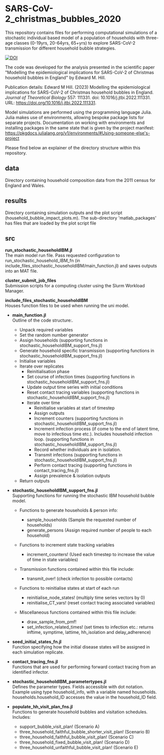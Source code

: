 # SARS-CoV-2_christmas_bubbles_2020

This repository contains files for performing computational simulations of a stochastic individual based model of a population of households with three-age classes (0-19yrs, 20-64yrs, 65+yrs) to explore SARS-CoV-2 transmission for different household bubble strategies.

[![DOI](https://zenodo.org/badge/DOI/10.5281/zenodo.7134811.svg)](https://doi.org/10.5281/zenodo.7134811)

The code was developed for the analysis presented in the scientific paper "Modelling the epidemiological implications for SARS-CoV-2 of Christmas household bubbles in England" by Edward M. Hill.

Publication details: Edward M Hill. (2023) Modelling the epidemiological implications for SARS-CoV-2 of Christmas household bubbles in England. *Journal of Theoretical Biology* 557: 111331. doi: 10.1016/j.jtbi.2022.111331. URL: https://doi.org/10.1016/j.jtbi.2022.111331.

Model simulations are performed using the programming language Julia.
Julia makes use of environments, allowing bespoke package lists for separate projects. Documentation on working with environments and installing packages in the same state that is given by the project manifest: https://pkgdocs.julialang.org/v1/environments/#Using-someone-else's-project

Please find below an explainer of the directory structure within this repository.

## data
Directory containing household composition data from the 2011 census for England and Wales.

## results
Directory containing simulation outputs and the plot script (household_bubble_impact_plots.m). The sub-directory 'matlab_packages' has files that are loaded by the plot script file

## src

**run_stochastic_householdIBM.jl**  
The main model run file. Pass requested configuration to run_stochastic_household_IBM_fn (in include_files_stochastic_householdIBM/main_function.jl) and saves outputs into an MAT file.

**cluster_submit_job_files**  
Submission scripts for a computing cluster using the Slurm Workload Manager.

**include_files_stochastic_householdIBM**  
Houses function files to be used when running the uni model.


- **main_function.jl**   
    Outline of the code structure:.
    * Unpack required variables
    * Set the random number generator
    * Assign households (supporting functions in stochastic_householdIBM_support_fns.jl)
    * Generate household specific transmission (supporting functions in stochastic_householdIBM_support_fns.jl)
    * Initialise variables
    * Iterate over replicates
        - Reinitialisation phase
        - Set course of infection times (supporting functions in stochastic_householdIBM_support_fns.jl)
        - Update output time series with initial conditions
        - Reset contact tracing variables (supporting functions in stochastic_householdIBM_support_fns.jl)
        - Iterate over time
            - Reinitialise variables at start of timestep
            - Assign outputs
            - Increment counters (supporting functions in stochastic_householdIBM_support_fns.jl)
            - Increment infection process (if come to the end of latent time, move to infectious time etc.). Includes household infection loop. (supporting functions in stochastic_householdIBM_support_fns.jl)
            - Record whether individuals are in isolation.
            - Transmit infections (supporting functions in stochastic_householdIBM_support_fns.jl)
            - Perform contact tracing (supporting functions in contact_tracing_fns.jl)
            - Assign prevalence & isolation outputs
    * Return outputs

- **stochastic_householdIBM_support_fns.jl**   
    Supporting functions for running the stochastic IBM household bubble model.
    * Functions to generate households & person info:
        - sample_households (Sample the requested number of households)
        - generate_persons (Assign required number of people to each household)

    * Functions to increment state tracking variables
        - increment_counters! (Used each timestep to increase the value of time in state variables)

    * Transmission functions contained within this file include:
        - transmit_over!  (check infection to possible contacts)

    * Functions to reinitialise states at start of each run
        - reinitialise_node_states! (multiply time series vectors by 0)
        - reinitialise_CT_vars! (reset contact tracing associated variables)

    * Miscellaneous functions contained within this file include:
        - draw_sample_from_pmf!
        - set_infection_related_times! (set times to infection etc.: returns inftime, symptime, lattime, hh_isolation and delay_adherence)

- **seed_initial_states_fn.jl**   
    Function specifying how the initial disease states will be assigned in each simulation replicate.

- **contact_tracing_fns.jl**  
    Functions that are used for performing forward contact tracing from an identified infector.

- **stochastic_householdIBM_parametertypes.jl**  
    Defines the parameter types. Fields accessible with dot notation. Example using type household_info, with a variable named households. households.household_ID accesses the value in the household_ID field.    

- **populate_hh_visit_plan_fns.jl**  
    Functions to generate household bubbles and visitation schedules. Includes:
    * support_bubble_visit_plan! (Scenario A)
    * three_household_faithful_bubble_shorter_visit_plan! (Scenario B)
    * three_household_faithful_bubble_visit_plan! (Scenario C)
    * three_household_fixed_bubble_visit_plan! (Scenario D)
    * three_household_unfaithful_bubble_visit_plan! (Scenario E)
